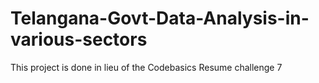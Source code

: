 # Telangana-Govt-Data-Analysis-in-various-sectors
This project is done in lieu of the Codebasics Resume challenge 7
